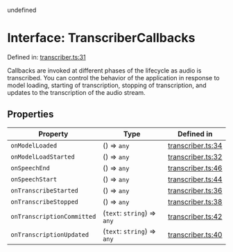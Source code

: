 undefined
# Interface: TranscriberCallbacks

Defined in: [transcriber.ts:31](https://github.com/usefulsensors/moonshine-js/blob/main/src/transcriber.ts#L31)

Callbacks are invoked at different phases of the lifecycle as audio is transcribed. You can control the behavior of the application
in response to model loading, starting of transcription, stopping of transcription, and updates to the transcription of the audio stream.

## Properties

| Property | Type | Defined in |
| ------ | ------ | ------ |
| <a id="onmodelloaded"></a> `onModelLoaded` | () => `any` | [transcriber.ts:34](https://github.com/usefulsensors/moonshine-js/blob/main/src/transcriber.ts#L34) |
| <a id="onmodelloadstarted"></a> `onModelLoadStarted` | () => `any` | [transcriber.ts:32](https://github.com/usefulsensors/moonshine-js/blob/main/src/transcriber.ts#L32) |
| <a id="onspeechend"></a> `onSpeechEnd` | () => `any` | [transcriber.ts:46](https://github.com/usefulsensors/moonshine-js/blob/main/src/transcriber.ts#L46) |
| <a id="onspeechstart"></a> `onSpeechStart` | () => `any` | [transcriber.ts:44](https://github.com/usefulsensors/moonshine-js/blob/main/src/transcriber.ts#L44) |
| <a id="ontranscribestarted"></a> `onTranscribeStarted` | () => `any` | [transcriber.ts:36](https://github.com/usefulsensors/moonshine-js/blob/main/src/transcriber.ts#L36) |
| <a id="ontranscribestopped"></a> `onTranscribeStopped` | () => `any` | [transcriber.ts:38](https://github.com/usefulsensors/moonshine-js/blob/main/src/transcriber.ts#L38) |
| <a id="ontranscriptioncommitted"></a> `onTranscriptionCommitted` | (`text`: `string`) => `any` | [transcriber.ts:42](https://github.com/usefulsensors/moonshine-js/blob/main/src/transcriber.ts#L42) |
| <a id="ontranscriptionupdated"></a> `onTranscriptionUpdated` | (`text`: `string`) => `any` | [transcriber.ts:40](https://github.com/usefulsensors/moonshine-js/blob/main/src/transcriber.ts#L40) |

